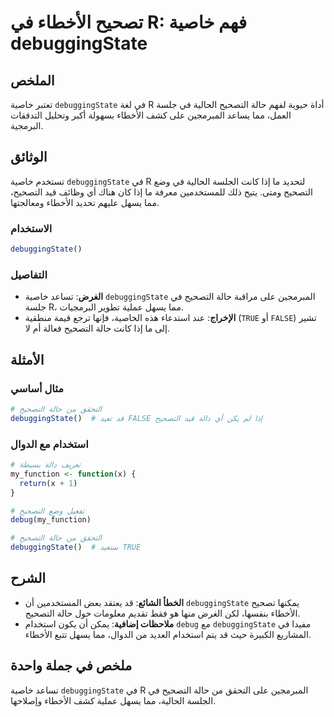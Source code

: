 <!--
Meta Description: # تصحيح الأخطاء في R: فهم خاصية debuggingState ## الملخص تعتبر خاصية `debuggingState` في لغة R أداة حيوية لفهم حالة التصحيح الحالية في جلسة العمل، مما...
Meta Keywords: التصحيح, debuggingstate, حالة, الأخطاء, خاصية
-->

# تصحيح الأخطاء في R: فهم خاصية debuggingState

## الملخص
تعتبر خاصية `debuggingState` في لغة R أداة حيوية لفهم حالة التصحيح الحالية في جلسة العمل، مما يساعد المبرمجين على كشف الأخطاء بسهولة أكبر وتحليل التدفقات البرمجية.

## الوثائق
تستخدم خاصية `debuggingState` في R لتحديد ما إذا كانت الجلسة الحالية في وضع التصحيح ومتى. يتيح ذلك للمستخدمين معرفة ما إذا كان هناك أي وظائف قيد التصحيح، مما يسهل عليهم تحديد الأخطاء ومعالجتها.

### الاستخدام
```R
debuggingState()
```

### التفاصيل
- **الغرض**: تساعد خاصية `debuggingState` المبرمجين على مراقبة حالة التصحيح في جلسة R، مما يسهل عملية تطوير البرمجيات.
- **الإخراج**: عند استدعاء هذه الخاصية، فإنها ترجع قيمة منطقية (`TRUE` أو `FALSE`) تشير إلى ما إذا كانت حالة التصحيح فعالة أم لا.

## الأمثلة
### مثال أساسي
```R
# التحقق من حالة التصحيح
debuggingState()  # قد تعيد FALSE إذا لم يكن أي دالة قيد التصحيح
```

### استخدام مع الدوال
```R
# تعريف دالة بسيطة
my_function <- function(x) {
  return(x + 1)
}

# تفعيل وضع التصحيح
debug(my_function)

# التحقق من حالة التصحيح
debuggingState()  # ستعيد TRUE
```

## الشرح
- **الخطأ الشائع**: قد يعتقد بعض المستخدمين أن `debuggingState` يمكنها تصحيح الأخطاء بنفسها، لكن الغرض منها هو فقط تقديم معلومات حول حالة التصحيح.
- **ملاحظات إضافية**: يمكن أن يكون استخدام `debug` مع `debuggingState` مفيدا في المشاريع الكبيرة حيث قد يتم استخدام العديد من الدوال، مما يسهل تتبع الأخطاء.

## ملخص في جملة واحدة
تساعد خاصية `debuggingState` في R المبرمجين على التحقق من حالة التصحيح في الجلسة الحالية، مما يسهل عملية كشف الأخطاء وإصلاحها.